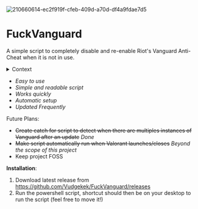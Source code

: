 ![210660614-ec2f919f-cfeb-409d-a70d-df4a9fdae7d5](https://github.com/Vudgekek/FuckVanguard/assets/70611009/d93fd5ab-c7de-44b5-a1aa-6684668730d5)
# FuckVanguard
A simple script to completely disable and re-enable Riot's Vanguard Anti-Cheat when it is not in use.
<details> 
  <summary>Context </summary>
   This is a revamp of an old project I had been working on: "VanguardToggler".

   Learn more about why I chose to create this script:

   - https://www.engadget.com/valorant-vanguard-riot-games-security-interview-video-170025435.html
   - https://www.youtube.com/watch?v=_dOCtaBObg4
</details>

- *Easy to use*
- *Simple and readable script*
- *Works quickly*
- *Automatic setup*
- *Updated Frequently*

Future Plans:
- ~~Create catch for script to detect when there are multiples instances of Vanguard after an update~~ *Done*
- ~~Make script automatically run when Valorant launches/closes~~ *Beyond the scope of this project*
- Keep project FOSS

**Installation**:

1. Download latest release from https://github.com/Vudgekek/FuckVanguard/releases
2. Run the powershell script, shortcut should then be on your desktop to run the script (feel free to move it!)
